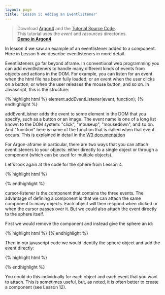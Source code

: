 ```yaml
---
layout: page
title: 'Lesson 5: Adding an Eventlistener'
---
```

> Download [Argon4](http://argonjs.io/argon-app) and the [Tutorial Source Code](https://github.com/argonjs/design-aids/tree/gh-pages/code). <br> This tutorial uses the *event* and *resources* directories.<br> **[Demo in Argon4](https://github.com/argonjs/design-aids/tree/gh-pages/code/event/)**


In lesson 4 we saw an example of an eventlistener added to a component. Here in Lesson 5 we describe eventlisteners in more detail. 

Eventlisteners go far beyond aframe. In conventional web programming you can add eventlisteners to handle many different kinds of events from objects and actions in the DOM. For example, you can listen for an event when the html file has been fully loaded; or an event when the user clicks on a button; or when the user releases the mouse button; and so on. In Javascript, this is the structure:

{% highlight html %}
element.addEventListener(event, function);
{% endhighlight %}

addEventListner adds the event to some element in the DOM that you specify, such as a button or an image. The event name is one of a long list known to the DOM system: "click", "mouseup", "mousedown", and so on. And "function" here is name of the function that is called when that event occurs.  This is explained in detail in the [W3 documentation](http://www.w3schools.com/js/js_htmldom_eventlistener.asp)

For Argon-aframe in particular, there are two ways that you can attach eventlisteners to your objects: either directly to a single object or through a component (which can be used for multiple objects). 

Let's look again at the code for the sphere from Lesson 4.

{% highlight html %}

<a-sphere position="0 1.25 -1" cursor-listener radius="1.25" color="#EF2D5E" ></a-sphere>

{% endhighlight %}

cursor-listener is the component that contains the three events. The advantage of defining a component is that we can attach the same component to many objects. Each object will then respond when clicked or when the cursor passes over it. But we could also attach the event directly to the sphere itself. 

First we would remove the component and instead give the sphere an id:

{% highlight html %}
<a-sphere id="mysphere" position="0 1.25 -1" radius="1.25" color="#EF2D5E" ></a-sphere>
{% endhighlight %}

Then in our javascript code we would identify the sphere object and add the event directly:

{% highlight html %}
<script>
var theSphere = document.querySelector("#mysphere"); 
theSphere.addEventListener("click",myReportingFunction); 
function myReportingFunction(){
	console.log("sphere was clicked on"); 
}
</script>
{% endhighlight %}

You could do this individually for each object and each event that you want to attach. This is sometimes useful, but, as noted, it is often better to create a component (see Lesson 12). 



